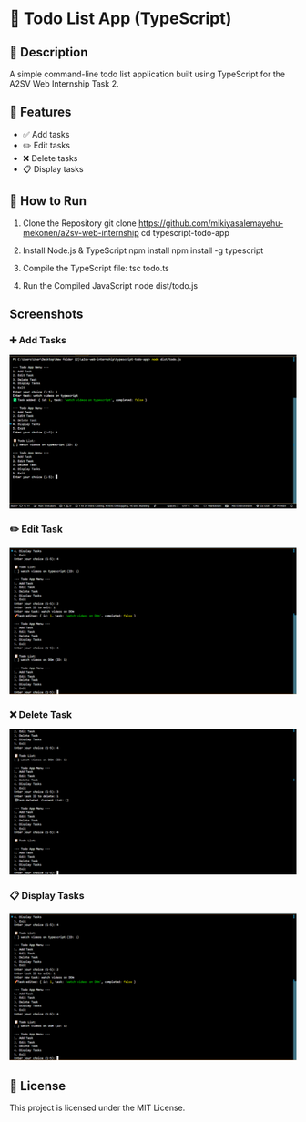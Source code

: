 # 📝 Todo List App (TypeScript)

## 📌 Description
A simple command-line todo list application built using TypeScript for the A2SV Web Internship Task 2.

## 🔧 Features
- ✅ Add tasks
- ✏️ Edit tasks
- ❌ Delete tasks
- 📋 Display tasks


## 🚀 How to Run

1. Clone the Repository
   git clone https://github.com/mikiyasalemayehu-mekonen/a2sv-web-internship
   cd typescript-todo-app

2. Install Node.js & TypeScript
   npm install
   npm install -g typescript

3. Compile the TypeScript file:
   tsc todo.ts

4. Run the Compiled JavaScript
   node dist/todo.js 

## Screenshots

### ➕ Add Tasks
![Add Task Screenshot](./screenshots/add-task.png)

### ✏️ Edit Task
![Edit Task Screenshot](./screenshots/edit-task.png)

### ❌ Delete Task
![Delete Task Screenshot](./screenshots/delete-task.png)

### 📋 Display Tasks
![Display Task Screenshot](./screenshots/edit-task.png)


## 🪪 License

This project is licensed under the MIT License.

